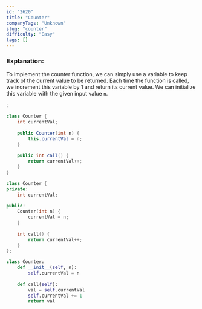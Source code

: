 ```yaml
---
id: "2620"
title: "Counter"
companyTags: "Unknown"
slug: "counter"
difficulty: "Easy"
tags: []
---
```


### Explanation:
To implement the counter function, we can simply use a variable to keep track of the current value to be returned. Each time the function is called, we increment this variable by 1 and return its current value. We can initialize this variable with the given input value `n`.

:

```java
class Counter {
    int currentVal;
    
    public Counter(int n) {
        this.currentVal = n;
    }
    
    public int call() {
        return currentVal++;
    }
}
```

```cpp
class Counter {
private:
    int currentVal;
    
public:
    Counter(int n) {
        currentVal = n;
    }
    
    int call() {
        return currentVal++;
    }
};
```

```python
class Counter:
    def __init__(self, n):
        self.currentVal = n
    
    def call(self):
        val = self.currentVal
        self.currentVal += 1
        return val
```